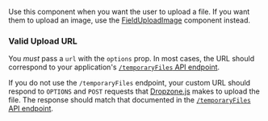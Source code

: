 
Use this component when you want the user to upload a file. If you want them to upload an image, use the [FieldUploadImage](#/component/Form/fields/FieldUploadImage) component instead.

### Valid Upload URL

You _must_ pass a `url` with the `options` prop. In most cases, the URL should correspond to your application's [`/temporaryFiles` API endpoint](https://docs.pkp.sfu.ca/dev/api).

If you do not use the `/temporaryFiles` endpoint, your custom URL should respond to `OPTIONS` and `POST` requests that [Dropzone.js](https://www.dropzonejs.com) makes to upload the file. The response should match that documented in the [`/temporaryFiles` API endpoint](https://docs.pkp.sfu.ca/dev/api).
